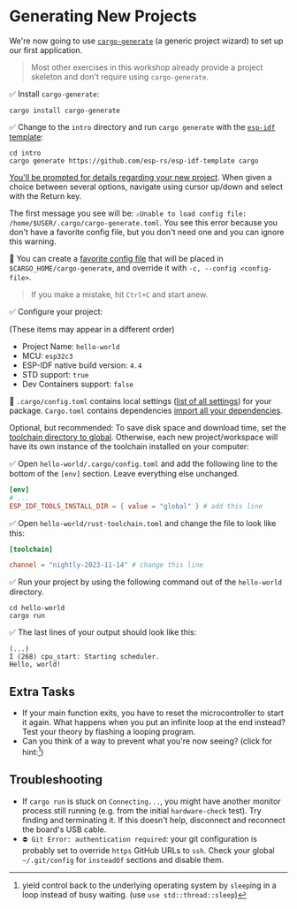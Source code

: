 # Generating New Projects

We're now going to use [`cargo-generate`](https://github.com/cargo-generate/cargo-generate) (a generic project wizard) to set up our first application.

> Most other exercises in this workshop already provide a project skeleton and don't require using `cargo-generate`.
>
✅ Install `cargo-generate`:

```shell
cargo install cargo-generate
```

✅ Change to the `intro` directory and run `cargo generate` with the [`esp-idf` template](https://github.com/esp-rs/esp-idf-template):

```shell
cd intro
cargo generate https://github.com/esp-rs/esp-idf-template cargo
```

[You'll be prompted for details regarding your new project](https://github.com/esp-rs/esp-idf-template#generate-the-project). When given a choice between several options, navigate using cursor up/down and select with the Return key.

The first message you see will be:
`⚠️Unable to load config file: /home/$USER/.cargo/cargo-generate.toml`. You see this error because you don't have a favorite config file, but you don't need one and you can ignore this warning.

🔎 You can create a [favorite config file](https://cargo-generate.github.io/cargo-generate/favorites.html) that will be placed in `$CARGO_HOME/cargo-generate`, and override it with `-c, --config <config-file>`.


> If you make a mistake, hit `Ctrl+C` and start anew.

✅ Configure your project:

(These items may appear in a different order)

* Project Name: `hello-world`
* MCU: `esp32c3`
* ESP-IDF native build version: `4.4`
* STD support: `true`
* Dev Containers support: `false`

🔎 `.cargo/config.toml` contains local settings ([list of all settings](https://doc.rust-lang.org/cargo/reference/config.html)) for your package.
`Cargo.toml` contains dependencies [import all your dependencies](https://doc.rust-lang.org/cargo/guide/cargo-toml-vs-cargo-lock.html).


Optional, but recommended: To save disk space and download time, set the [toolchain directory to global](https://github.com/esp-rs/esp-idf-sys#esp_idf_tools_install_dir-esp_idf_tools_install_dir). Otherwise, each new project/workspace will have its own instance of the toolchain installed on your computer:


✅ Open `hello-world/.cargo/config.toml` and add the following line to the bottom of the `[env]` section. Leave everything else unchanged.

```toml
[env]
# ...
ESP_IDF_TOOLS_INSTALL_DIR = { value = "global" } # add this line
```

✅ Open `hello-world/rust-toolchain.toml` and change the file to look like this:

```toml
[toolchain]

channel = "nightly-2023-11-14" # change this line
```

✅ Run your project by using the following command out of the `hello-world` directory.

```shell
cd hello-world
cargo run
```

✅ The last lines of your output should look like this:

```shell
(...)
I (268) cpu_start: Starting scheduler.
Hello, world!
```

## Extra Tasks
- If your main function exits, you have to reset the microcontroller to start it again. What happens when you put an infinite loop at the end instead? Test your theory by flashing a looping program.
- Can you think of a way to prevent what you're now seeing? (click for hint:[^hint])

## Troubleshooting
- If `cargo run` is stuck on `Connecting...`, you might have another monitor process still running (e.g. from the initial `hardware-check` test). Try finding and terminating it. If this doesn't help, disconnect and reconnect the board's USB cable.
- `⛔ Git Error: authentication required`: your git configuration is probably set to override `https` GitHub URLs to `ssh`. Check your global `~/.git/config` for `insteadOf` sections and disable them.

[^hint]: yield control back to the underlying operating system by `sleep`ing in a loop instead of busy waiting. (use `use std::thread::sleep`)
